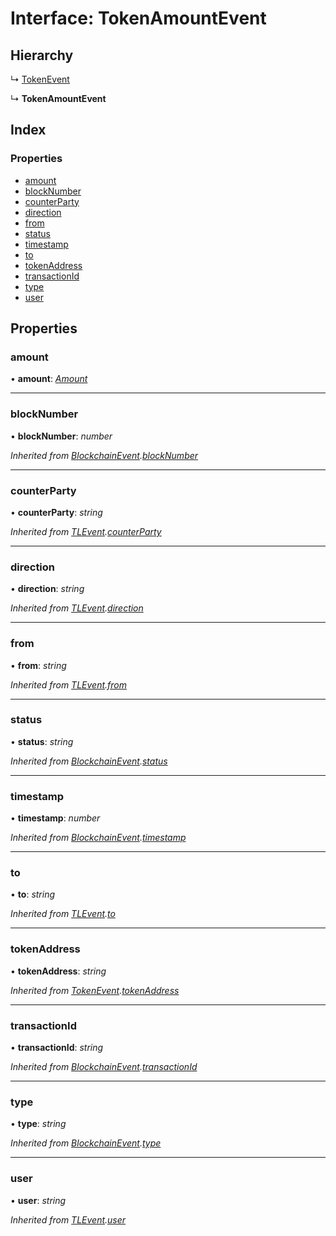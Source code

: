 # Interface: TokenAmountEvent

## Hierarchy

↳ [TokenEvent](_typings_.tokenevent.md)

↳ **TokenAmountEvent**

## Index

### Properties

- [amount](_typings_.tokenamountevent.md#amount)
- [blockNumber](_typings_.tokenamountevent.md#blocknumber)
- [counterParty](_typings_.tokenamountevent.md#counterparty)
- [direction](_typings_.tokenamountevent.md#direction)
- [from](_typings_.tokenamountevent.md#from)
- [status](_typings_.tokenamountevent.md#status)
- [timestamp](_typings_.tokenamountevent.md#timestamp)
- [to](_typings_.tokenamountevent.md#to)
- [tokenAddress](_typings_.tokenamountevent.md#tokenaddress)
- [transactionId](_typings_.tokenamountevent.md#transactionid)
- [type](_typings_.tokenamountevent.md#type)
- [user](_typings_.tokenamountevent.md#user)

## Properties

### amount

• **amount**: _[Amount](_typings_.amount.md)_

---

### blockNumber

• **blockNumber**: _number_

_Inherited from [BlockchainEvent](_typings_.blockchainevent.md).[blockNumber](_typings_.blockchainevent.md#blocknumber)_

---

### counterParty

• **counterParty**: _string_

_Inherited from [TLEvent](_typings_.tlevent.md).[counterParty](_typings_.tlevent.md#counterparty)_

---

### direction

• **direction**: _string_

_Inherited from [TLEvent](_typings_.tlevent.md).[direction](_typings_.tlevent.md#direction)_

---

### from

• **from**: _string_

_Inherited from [TLEvent](_typings_.tlevent.md).[from](_typings_.tlevent.md#from)_

---

### status

• **status**: _string_

_Inherited from [BlockchainEvent](_typings_.blockchainevent.md).[status](_typings_.blockchainevent.md#status)_

---

### timestamp

• **timestamp**: _number_

_Inherited from [BlockchainEvent](_typings_.blockchainevent.md).[timestamp](_typings_.blockchainevent.md#timestamp)_

---

### to

• **to**: _string_

_Inherited from [TLEvent](_typings_.tlevent.md).[to](_typings_.tlevent.md#to)_

---

### tokenAddress

• **tokenAddress**: _string_

_Inherited from [TokenEvent](_typings_.tokenevent.md).[tokenAddress](_typings_.tokenevent.md#tokenaddress)_

---

### transactionId

• **transactionId**: _string_

_Inherited from [BlockchainEvent](_typings_.blockchainevent.md).[transactionId](_typings_.blockchainevent.md#transactionid)_

---

### type

• **type**: _string_

_Inherited from [BlockchainEvent](_typings_.blockchainevent.md).[type](_typings_.blockchainevent.md#type)_

---

### user

• **user**: _string_

_Inherited from [TLEvent](_typings_.tlevent.md).[user](_typings_.tlevent.md#user)_
